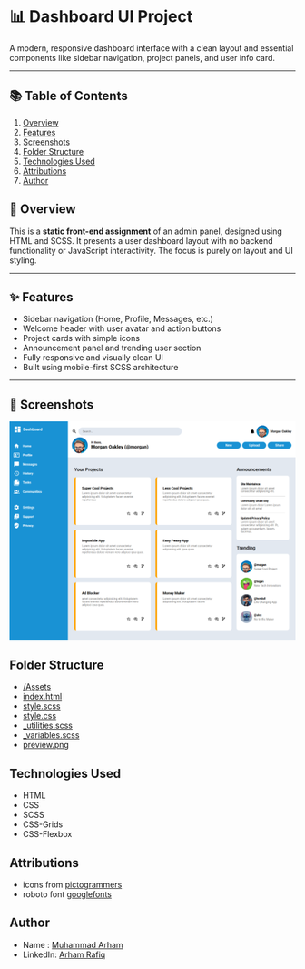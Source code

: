 # 📊 Dashboard UI Project

A modern, responsive dashboard interface with a clean layout and essential components like sidebar navigation, project panels, and user info card.

---

## 📚 Table of Contents

1. [Overview](#overview)
2. [Features](#features)
3. [Screenshots](#screenshots)
4. [Folder Structure](#folder-structure)
5. [Technologies Used](#technologies-used)
6. [Attributions](#attributions)
7. [Author](#author)

## 📝 Overview

This is a **static front-end assignment** of an admin panel, designed using HTML and SCSS. It presents a user dashboard layout with no backend functionality or JavaScript interactivity. The focus is purely on layout and UI styling.

---

## ✨ Features

- Sidebar navigation (Home, Profile, Messages, etc.)
- Welcome header with user avatar and action buttons
- Project cards with simple icons
- Announcement panel and trending user section
- Fully responsive and visually clean UI
- Built using mobile-first SCSS architecture

---

## 📸 Screenshots
![screenshot](preview.png)

## Folder Structure

- [/Assets](/Assets)
- [index.html](index.html)
- [style.scss](style.scss)
- [style.css](style.css)
- [_utilities.scss](_utilities.scss)
- [_variables.scss](_variables.scss)
- [preview.png](preview.png)

## Technologies Used

- HTML
- CSS
- SCSS
- CSS-Grids
- CSS-Flexbox

## Attributions

- icons from [pictogrammers](https://pictogrammers.com/library/mdi/)
- roboto font [googlefonts](fonts.google.com)

## Author

- Name : [Muhammad Arham](#)
- LinkedIn: [Arham Rafiq](https://www.linkedin.com/in/arham-rafiq-a599a22b1/)

